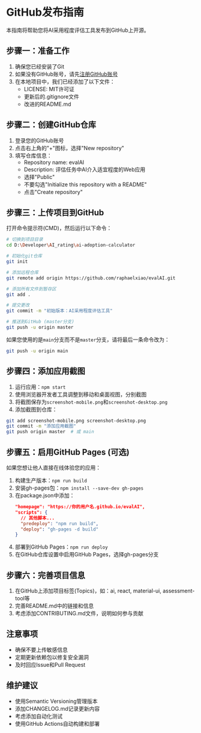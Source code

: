 # GitHub发布指南

本指南将帮助您将AI采用程度评估工具发布到GitHub上开源。

## 步骤一：准备工作

1. 确保您已经安装了Git
2. 如果没有GitHub账号，请先[注册GitHub账号](https://github.com/join)
3. 在本地项目中，我们已经添加了以下文件：
   - LICENSE: MIT许可证
   - 更新后的.gitignore文件
   - 改进的README.md

## 步骤二：创建GitHub仓库

1. 登录您的GitHub账号
2. 点击右上角的"+"图标，选择"New repository"
3. 填写仓库信息：
   - Repository name: evalAI
   - Description: 评估任务中AI介入适宜程度的Web应用
   - 选择"Public"
   - 不要勾选"Initialize this repository with a README"
   - 点击"Create repository"

## 步骤三：上传项目到GitHub

打开命令提示符(CMD)，然后运行以下命令：

```bash
# 切换到项目目录
cd D:\Developer\AI_rating\ai-adoption-calculator

# 初始化git仓库
git init

# 添加远程仓库
git remote add origin https://github.com/raphaelxiao/evalAI.git

# 添加所有文件到暂存区
git add .

# 提交更改
git commit -m "初始版本：AI采用程度评估工具"

# 推送到GitHub (master分支)
git push -u origin master
```

如果您使用的是`main`分支而不是`master`分支，请将最后一条命令改为：

```bash
git push -u origin main
```

## 步骤四：添加应用截图

1. 运行应用：`npm start`
2. 使用浏览器开发者工具调整到移动和桌面视图，分别截图
3. 将截图保存为`screenshot-mobile.png`和`screenshot-desktop.png`
4. 添加截图到仓库：

```bash
git add screenshot-mobile.png screenshot-desktop.png
git commit -m "添加应用截图"
git push origin master  # 或 main
```

## 步骤五：启用GitHub Pages (可选)

如果您想让他人直接在线体验您的应用：

1. 构建生产版本：`npm run build`
2. 安装gh-pages包：`npm install --save-dev gh-pages`
3. 在package.json中添加：
   ```json
   "homepage": "https://你的用户名.github.io/evalAI",
   "scripts": {
     // 其他脚本...
     "predeploy": "npm run build",
     "deploy": "gh-pages -d build"
   }
   ```
4. 部署到GitHub Pages：`npm run deploy`
5. 在GitHub仓库设置中启用GitHub Pages，选择gh-pages分支

## 步骤六：完善项目信息

1. 在GitHub上添加项目标签(Topics)，如：ai, react, material-ui, assessment-tool等
2. 完善README.md中的链接和信息
3. 考虑添加CONTRIBUTING.md文件，说明如何参与贡献

## 注意事项

- 确保不要上传敏感信息
- 定期更新依赖包以修复安全漏洞
- 及时回应Issue和Pull Request

## 维护建议

- 使用Semantic Versioning管理版本
- 添加CHANGELOG.md记录更新内容
- 考虑添加自动化测试
- 使用GitHub Actions自动构建和部署 